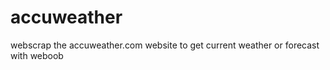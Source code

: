 # accuweather
webscrap the accuweather.com  website to get current weather or forecast  with weboob
